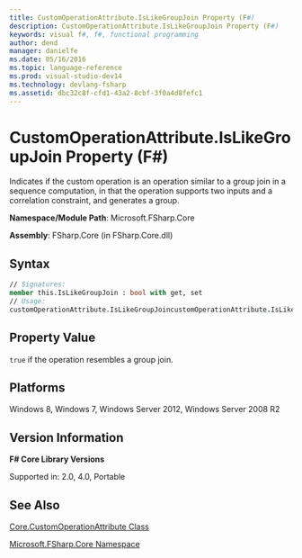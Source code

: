 ```yaml
---
title: CustomOperationAttribute.IsLikeGroupJoin Property (F#)
description: CustomOperationAttribute.IsLikeGroupJoin Property (F#)
keywords: visual f#, f#, functional programming
author: dend
manager: danielfe
ms.date: 05/16/2016
ms.topic: language-reference
ms.prod: visual-studio-dev14
ms.technology: devlang-fsharp
ms.assetid: dbc32c8f-cfd1-43a2-8cbf-3f0a4d8fefc1 
---
```


# CustomOperationAttribute.IsLikeGroupJoin Property (F#)

Indicates if the custom operation is an operation similar to a group join in a sequence computation, in that the operation supports two inputs and a correlation constraint, and generates a group.

**Namespace/Module Path**: Microsoft.FSharp.Core

**Assembly**: FSharp.Core (in FSharp.Core.dll)


## Syntax

```fsharp
// Signatures:
member this.IsLikeGroupJoin : bool with get, set
// Usage:
customOperationAttribute.IsLikeGroupJoincustomOperationAttribute.IsLikeGroupJoin <- isLikeGroupJoin
```

## Property Value
`true` if the operation resembles a group join.

## Platforms
Windows 8, Windows 7, Windows Server 2012, Windows Server 2008 R2

## Version Information
**F# Core Library Versions**

Supported in: 2.0, 4.0, Portable

## See Also
[Core.CustomOperationAttribute Class](Core.CustomOperationAttribute-Class-%5BFSharp%5D.md)

[Microsoft.FSharp.Core Namespace](Microsoft.FSharp.Core-Namespace-%5BFSharp%5D.md)
